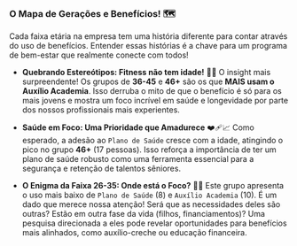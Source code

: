 ### O Mapa de Gerações e Benefícios! 🗺️

Cada faixa etária na empresa tem uma história diferente para contar através do uso de benefícios. Entender essas histórias é a chave para um programa de bem-estar que realmente conecte com todos!

* **Quebrando Estereótipos: Fitness não tem idade!** 💪✨
    O insight mais surpreendente! Os grupos de **36-45** e **46+** são os que **MAIS usam o Auxílio Academia**. Isso derruba o mito de que o benefício é só para os mais jovens e mostra um foco incrível em saúde e longevidade por parte dos nossos profissionais mais experientes.

* **Saúde em Foco: Uma Prioridade que Amadurece** ❤️‍🩹📈
    Como esperado, a adesão ao `Plano de Saúde` cresce com a idade, atingindo o pico no grupo **46+** (17 pessoas). Isso reforça a importância de ter um plano de saúde robusto como uma ferramenta essencial para a segurança e retenção de talentos sêniores.

* **O Enigma da Faixa 26-35: Onde está o Foco?** 🧐🧩
    Este grupo apresenta o uso mais baixo de `Plano de Saúde` (8) e `Auxílio Academia` (10). É um dado que merece nossa atenção! Será que as necessidades deles são outras? Estão em outra fase da vida (filhos, financiamentos)? Uma pesquisa direcionada a eles pode revelar oportunidades para benefícios mais alinhados, como auxílio-creche ou educação financeira.